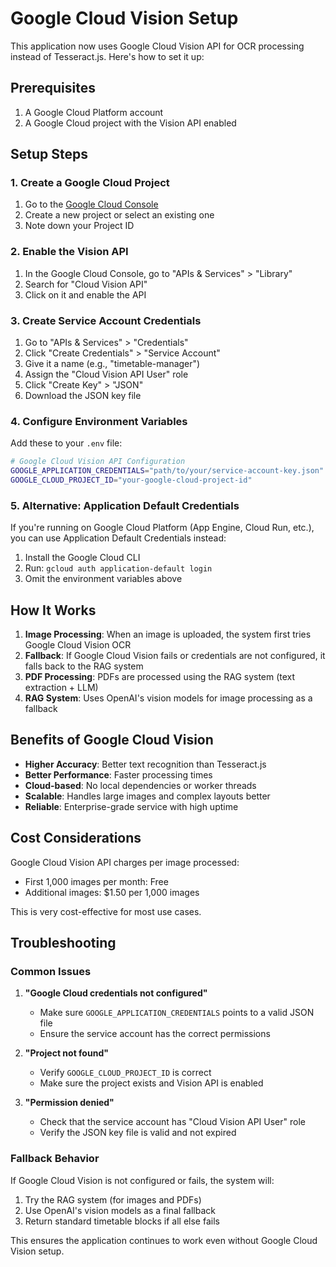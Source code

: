 # Google Cloud Vision Setup

This application now uses Google Cloud Vision API for OCR processing instead of Tesseract.js. Here's how to set it up:

## Prerequisites

1. A Google Cloud Platform account
2. A Google Cloud project with the Vision API enabled

## Setup Steps

### 1. Create a Google Cloud Project

1. Go to the [Google Cloud Console](https://console.cloud.google.com/)
2. Create a new project or select an existing one
3. Note down your Project ID

### 2. Enable the Vision API

1. In the Google Cloud Console, go to "APIs & Services" > "Library"
2. Search for "Cloud Vision API"
3. Click on it and enable the API

### 3. Create Service Account Credentials

1. Go to "APIs & Services" > "Credentials"
2. Click "Create Credentials" > "Service Account"
3. Give it a name (e.g., "timetable-manager")
4. Assign the "Cloud Vision API User" role
5. Click "Create Key" > "JSON"
6. Download the JSON key file

### 4. Configure Environment Variables

Add these to your `.env` file:

```bash
# Google Cloud Vision API Configuration
GOOGLE_APPLICATION_CREDENTIALS="path/to/your/service-account-key.json"
GOOGLE_CLOUD_PROJECT_ID="your-google-cloud-project-id"
```

### 5. Alternative: Application Default Credentials

If you're running on Google Cloud Platform (App Engine, Cloud Run, etc.), you can use Application Default Credentials instead:

1. Install the Google Cloud CLI
2. Run: `gcloud auth application-default login`
3. Omit the environment variables above

## How It Works

1. **Image Processing**: When an image is uploaded, the system first tries Google Cloud Vision OCR
2. **Fallback**: If Google Cloud Vision fails or credentials are not configured, it falls back to the RAG system
3. **PDF Processing**: PDFs are processed using the RAG system (text extraction + LLM)
4. **RAG System**: Uses OpenAI's vision models for image processing as a fallback

## Benefits of Google Cloud Vision

- **Higher Accuracy**: Better text recognition than Tesseract.js
- **Better Performance**: Faster processing times
- **Cloud-based**: No local dependencies or worker threads
- **Scalable**: Handles large images and complex layouts better
- **Reliable**: Enterprise-grade service with high uptime

## Cost Considerations

Google Cloud Vision API charges per image processed:

- First 1,000 images per month: Free
- Additional images: $1.50 per 1,000 images

This is very cost-effective for most use cases.

## Troubleshooting

### Common Issues

1. **"Google Cloud credentials not configured"**

   - Make sure `GOOGLE_APPLICATION_CREDENTIALS` points to a valid JSON file
   - Ensure the service account has the correct permissions

2. **"Project not found"**

   - Verify `GOOGLE_CLOUD_PROJECT_ID` is correct
   - Make sure the project exists and Vision API is enabled

3. **"Permission denied"**
   - Check that the service account has "Cloud Vision API User" role
   - Verify the JSON key file is valid and not expired

### Fallback Behavior

If Google Cloud Vision is not configured or fails, the system will:

1. Try the RAG system (for images and PDFs)
2. Use OpenAI's vision models as a final fallback
3. Return standard timetable blocks if all else fails

This ensures the application continues to work even without Google Cloud Vision setup.
